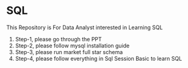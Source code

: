 # SQL
This Repository is For Data Analyst interested in Learning SQL<br>

1. Step-1, please go through the PPT<br>
2. Step-2, please follow mysql installation guide<br>
3. Step-3, please run market full star schema<br>
4. Step-4, please follow everything in Sql Session Basic to learn SQL<br>
